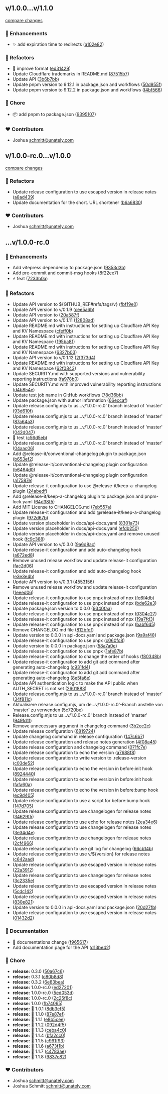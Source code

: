 <!--
 Copyright (c) 2024 Joshua Schmitt

 This software is released under the MIT License.
 https://opensource.org/licenses/MIT
-->


## v/1.0.0...v/1.1.0

[compare changes](https://github.com/jqshuv/short/compare/v/1.0.0...v/1.1.0)

### 🚀 Enhancements

- ✨  add expiration time to redirects ([a102e82](https://github.com/jqshuv/short/commit/a102e82))

### 💅 Refactors

- 🎨  improve format ([ed31429](https://github.com/jqshuv/short/commit/ed31429))
- Update Cloudflare trademarks in README.md ([87515b7](https://github.com/jqshuv/short/commit/87515b7))
- Update API ([3b6b7bb](https://github.com/jqshuv/short/commit/3b6b7bb))
- Update pnpm version to 9.12.1 in package.json and workflows ([50d955f](https://github.com/jqshuv/short/commit/50d955f))
- Update pnpm version to 9.12.2 in package.json and workflows ([f4bf566](https://github.com/jqshuv/short/commit/f4bf566))

### 🏡 Chore

- 📦️  add pnpm to package.json ([9395107](https://github.com/jqshuv/short/commit/9395107))

### ❤️ Contributors

- Joshua <schmitt@unately.com>

## v/1.0.0-rc.0...v/1.0.0

[compare changes](https://github.com/jqshuv/short/compare/v/1.0.0-rc.0...v/1.0.0)

### 💅 Refactors

- Update release configuration to use escaped version in release notes ([a8ad439](https://github.com/jqshuv/short/commit/a8ad439))
- Update documentation for the short. URL shortener ([b6a6830](https://github.com/jqshuv/short/commit/b6a6830))

### ❤️ Contributors

- Joshua <schmitt@unately.com>

## ...v/1.0.0-rc.0


### 🚀 Enhancements

- Add vitepress dependency to package.json ([9353d3b](https://github.com/jqshuv/short/commit/9353d3b))
- Add pre-commit and commit-msg hooks ([8f22ee7](https://github.com/jqshuv/short/commit/8f22ee7))
- ⚡️  feat ([7233b0a](https://github.com/jqshuv/short/commit/7233b0a))

### 💅 Refactors

- Update API version to ${GITHUB_REF#refs/tags/v} ([fbf19e0](https://github.com/jqshuv/short/commit/fbf19e0))
- Update API version to v/0.1.9 ([cee5a6b](https://github.com/jqshuv/short/commit/cee5a6b))
- Update API version to ([20a587f](https://github.com/jqshuv/short/commit/20a587f))
- Update API version to v/0.1.11 ([12808ad](https://github.com/jqshuv/short/commit/12808ad))
- Update README.md with instructions for setting up Cloudflare API Key and KV Namespace ([cfeff0b](https://github.com/jqshuv/short/commit/cfeff0b))
- Update README.md with instructions for setting up Cloudflare API Key and KV Namespace ([195ba81](https://github.com/jqshuv/short/commit/195ba81))
- Update README.md with instructions for setting up Cloudflare API Key and KV Namespace ([6327b03](https://github.com/jqshuv/short/commit/6327b03))
- Update API version to v/0.1.12 ([2f373d4](https://github.com/jqshuv/short/commit/2f373d4))
- Update README.md with instructions for setting up Cloudflare API Key and KV Namespace ([62f0843](https://github.com/jqshuv/short/commit/62f0843))
- Update SECURITY.md with supported versions and vulnerability reporting instructions ([fa978b0](https://github.com/jqshuv/short/commit/fa978b0))
- Update SECURITY.md with improved vulnerability reporting instructions ([d4b854e](https://github.com/jqshuv/short/commit/d4b854e))
- Update test job name in GitHub workflows ([78d36bb](https://github.com/jqshuv/short/commit/78d36bb))
- Update package.json with author information ([66eccaf](https://github.com/jqshuv/short/commit/66eccaf))
- Update release.config.mjs to us...v/1.0.0-rc.0' branch instead of 'master' ([93d610f](https://github.com/jqshuv/short/commit/93d610f))
- Update release.config.mjs to us...v/1.0.0-rc.0' branch instead of 'master' ([87a64a3](https://github.com/jqshuv/short/commit/87a64a3))
- Update release.config.mjs to us...v/1.0.0-rc.0' branch instead of 'master' ([042d047](https://github.com/jqshuv/short/commit/042d047))
- 🎨  test ([c56d5eb](https://github.com/jqshuv/short/commit/c56d5eb))
- Update release.config.mjs to us...v/1.0.0-rc.0' branch instead of 'master' ([04aac06](https://github.com/jqshuv/short/commit/04aac06))
- Add @release-it/conventional-changelog plugin to package.json ([b653ef2](https://github.com/jqshuv/short/commit/b653ef2))
- Update @release-it/conventional-changelog plugin configuration ([b6464d0](https://github.com/jqshuv/short/commit/b6464d0))
- Update @release-it/conventional-changelog plugin configuration ([a17587e](https://github.com/jqshuv/short/commit/a17587e))
- Update release-it configuration to use @release-it/keep-a-changelog plugin ([24abedf](https://github.com/jqshuv/short/commit/24abedf))
- Add @release-it/keep-a-changelog plugin to package.json and pnpm-lock.yaml ([64d38f5](https://github.com/jqshuv/short/commit/64d38f5))
- Add MIT License to CHANGELOG.md ([7eb557a](https://github.com/jqshuv/short/commit/7eb557a))
- Update release-it configuration and add @release-it/keep-a-changelog plugin ([972d67b](https://github.com/jqshuv/short/commit/972d67b))
- Update version placeholder in docs/api-docs.yaml ([8301a73](https://github.com/jqshuv/short/commit/8301a73))
- Update version placeholder in docs/api-docs.yaml ([efdb250](https://github.com/jqshuv/short/commit/efdb250))
- Update version placeholder in docs/api-docs.yaml and remove unused hook ([fc9c388](https://github.com/jqshuv/short/commit/fc9c388))
- Update API version to v/0.3.0 ([9a6d8ac](https://github.com/jqshuv/short/commit/9a6d8ac))
- Update release-it configuration and add auto-changelog hook ([a672ed8](https://github.com/jqshuv/short/commit/a672ed8))
- Remove unused release workflow and update release-it configuration ([fac2d06](https://github.com/jqshuv/short/commit/fac2d06))
- Update release-it configuration and add auto-changelog hook ([e3e3e4b](https://github.com/jqshuv/short/commit/e3e3e4b))
- Update API version to v/0.3.1 ([4553156](https://github.com/jqshuv/short/commit/4553156))
- Remove unused release workflow and update release-it configuration ([1eeed06](https://github.com/jqshuv/short/commit/1eeed06))
- Update release-it configuration to use pnpx instead of npx ([fe6f4db](https://github.com/jqshuv/short/commit/fe6f4db))
- Update release-it configuration to use pnpx instead of npx ([bde62e3](https://github.com/jqshuv/short/commit/bde62e3))
- Update package.json version to 0.0.0 ([9340faa](https://github.com/jqshuv/short/commit/9340faa))
- Update release-it configuration to use pnpx instead of npx ([0304c27](https://github.com/jqshuv/short/commit/0304c27))
- Update release-it configuration to use pnpx instead of npx ([19a7fd3](https://github.com/jqshuv/short/commit/19a7fd3))
- Update release-it configuration to use pnpx instead of npx ([babf6d5](https://github.com/jqshuv/short/commit/babf6d5))
- Remove CHANGELOG.md file ([812bfdf](https://github.com/jqshuv/short/commit/812bfdf))
- Update version to 0.0.0 in api-docs.yaml and package.json ([9a9af48](https://github.com/jqshuv/short/commit/9a9af48))
- Update release-it configuration to use pnpx ([c060fc8](https://github.com/jqshuv/short/commit/c060fc8))
- Update version to 0.0.0 in package.json ([58a7a0e](https://github.com/jqshuv/short/commit/58a7a0e))
- Update release-it configuration to use pnpx ([1afe87b](https://github.com/jqshuv/short/commit/1afe87b))
- Update release-it configuration to change the order of hooks ([f80348b](https://github.com/jqshuv/short/commit/f80348b))
- Update release-it configuration to add git add command after generating auto-changelog ([c931fd4](https://github.com/jqshuv/short/commit/c931fd4))
- Update release-it configuration to add git add command after generating auto-changelog ([8e5fa6e](https://github.com/jqshuv/short/commit/8e5fa6e))
- Update API authentication logic to make the API public when AUTH_SECRET is not set ([2601883](https://github.com/jqshuv/short/commit/2601883))
- Update release.config.mjs to us...v/1.0.0-rc.0' branch instead of 'master' ([34f811c](https://github.com/jqshuv/short/commit/34f811c))
- Aktualisiere release.config.mjs, um de...v/1.0.0-rc.0'-Branch anstelle von 'master' zu verwenden ([5c720be](https://github.com/jqshuv/short/commit/5c720be))
- Release.config.mjs to us...v/1.0.0-rc.0' branch instead of 'master' ([949fd1f](https://github.com/jqshuv/short/commit/949fd1f))
- Remove unnecessary argument in changelog command ([3b2ec2c](https://github.com/jqshuv/short/commit/3b2ec2c))
- Update release configuration ([6819724](https://github.com/jqshuv/short/commit/6819724))
- Update changelog command in release configuration ([147c6b7](https://github.com/jqshuv/short/commit/147c6b7))
- Update release configuration and release notes generation ([4f08a45](https://github.com/jqshuv/short/commit/4f08a45))
- Update release configuration and changelog command ([071fc7e](https://github.com/jqshuv/short/commit/071fc7e))
- Update release configuration to echo the version ([a7688f8](https://github.com/jqshuv/short/commit/a7688f8))
- Update release configuration to write version to .release-version ([c03de52](https://github.com/jqshuv/short/commit/c03de52))
- Update release configuration to echo the version in before:init hook ([8924440](https://github.com/jqshuv/short/commit/8924440))
- Update release configuration to echo the version in before:init hook ([fafa60a](https://github.com/jqshuv/short/commit/fafa60a))
- Update release configuration to echo the version in before:bump hook ([ec9d405](https://github.com/jqshuv/short/commit/ec9d405))
- Update release configuration to use a script for before:bump hook ([147d705](https://github.com/jqshuv/short/commit/147d705))
- Update release configuration to use changelogen for release notes ([34629f5](https://github.com/jqshuv/short/commit/34629f5))
- Update release configuration to use echo for release notes ([2ea34e6](https://github.com/jqshuv/short/commit/2ea34e6))
- Update release configuration to use changelogen for release notes ([3e34d4e](https://github.com/jqshuv/short/commit/3e34d4e))
- Update release configuration to use changelogen for release notes ([2cf4966](https://github.com/jqshuv/short/commit/2cf4966))
- Update release configuration to use git log for changelog ([66cb14b](https://github.com/jqshuv/short/commit/66cb14b))
- Update release configuration to use v/${version} for release notes ([c642aad](https://github.com/jqshuv/short/commit/c642aad))
- Update release configuration to use escaped version in release notes ([22a3912](https://github.com/jqshuv/short/commit/22a3912))
- Update release configuration to use changelogen for release notes ([3c2335e](https://github.com/jqshuv/short/commit/3c2335e))
- Update release configuration to use escaped version in release notes ([5cdc142](https://github.com/jqshuv/short/commit/5cdc142))
- Update release configuration to use escaped version in release notes ([830e821](https://github.com/jqshuv/short/commit/830e821))
- Update version to 0.0.0 in api-docs.yaml and package.json ([20d27fb](https://github.com/jqshuv/short/commit/20d27fb))
- Update release configuration to use escaped version in release notes ([01432d2](https://github.com/jqshuv/short/commit/01432d2))

### 📖 Documentation

- 📝  documentations change ([f965617](https://github.com/jqshuv/short/commit/f965617))
- Add documentation page for the API ([d13be42](https://github.com/jqshuv/short/commit/d13be42))

### 🏡 Chore

- **release:** 0.3.0 ([50a67c6](https://github.com/jqshuv/short/commit/50a67c6))
- **release:** 0.3.1 ([c80b8d8](https://github.com/jqshuv/short/commit/c80b8d8))
- **release:** 0.3.2 ([6e83bea](https://github.com/jqshuv/short/commit/6e83bea))
- **release:** 1.0.0-rc.0 ([ed27201](https://github.com/jqshuv/short/commit/ed27201))
- **release:** 1.0.0-rc.0 ([5ed053d](https://github.com/jqshuv/short/commit/5ed053d))
- **release:** 1.0.0-rc.0 ([2c25f8c](https://github.com/jqshuv/short/commit/2c25f8c))
- **release:** 1.0.0 ([fb74065](https://github.com/jqshuv/short/commit/fb74065))
- **release:** 🚀  1.0.1 ([8db3ef5](https://github.com/jqshuv/short/commit/8db3ef5))
- **release:** 🚀  1.1.0 ([87e87ef](https://github.com/jqshuv/short/commit/87e87ef))
- **release:** 🚀  1.1.1 ([e8b5cee](https://github.com/jqshuv/short/commit/e8b5cee))
- **release:** 🚀  1.1.2 ([092d4f5](https://github.com/jqshuv/short/commit/092d4f5))
- **release:** 🚀  1.1.3 ([ceba4c0](https://github.com/jqshuv/short/commit/ceba4c0))
- **release:** 🚀  1.1.4 ([bfa2cc0](https://github.com/jqshuv/short/commit/bfa2cc0))
- **release:** 🚀  1.1.5 ([c991f93](https://github.com/jqshuv/short/commit/c991f93))
- **release:** 🚀  1.1.6 ([a673f1b](https://github.com/jqshuv/short/commit/a673f1b))
- **release:** 🚀  1.1.7 ([c4783ae](https://github.com/jqshuv/short/commit/c4783ae))
- **release:** 🚀  1.1.8 ([9837e82](https://github.com/jqshuv/short/commit/9837e82))

### ❤️ Contributors

- Joshua <schmitt@unately.com>
- Joshua Schmitt <schmitt@unately.com>

